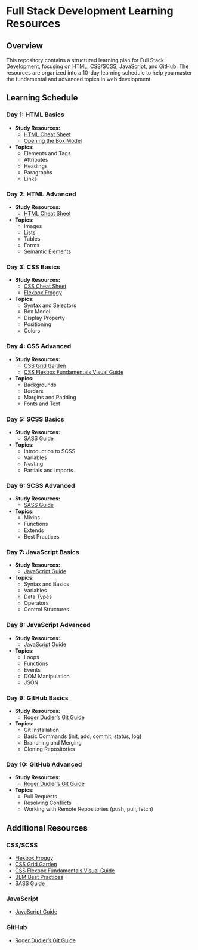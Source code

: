# Full Stack Development Learning Resources

## Overview

This repository contains a structured learning plan for Full Stack Development, focusing on HTML, CSS/SCSS, JavaScript, and GitHub. The resources are organized into a 10-day learning schedule to help you master the fundamental and advanced topics in web development.

## Learning Schedule

### Day 1: HTML Basics
- **Study Resources:**
  - [HTML Cheat Sheet](https://cdn.hostinger.com/tutorials/pdf/HTML-Cheatsheet.pdf)
  - [Opening the Box Model](https://learn.shayhowe.com/html-css/opening-the-box-model/)
- **Topics:**
  - Elements and Tags
  - Attributes
  - Headings
  - Paragraphs
  - Links

### Day 2: HTML Advanced
- **Study Resources:**
  - [HTML Cheat Sheet](https://cdn.hostinger.com/tutorials/pdf/HTML-Cheatsheet.pdf)
- **Topics:**
  - Images
  - Lists
  - Tables
  - Forms
  - Semantic Elements

### Day 3: CSS Basics
- **Study Resources:**
  - [CSS Cheat Sheet](https://www.w3schools.com/css/)
  - [Flexbox Froggy](https://flexboxfroggy.com/)
- **Topics:**
  - Syntax and Selectors
  - Box Model
  - Display Property
  - Positioning
  - Colors

### Day 4: CSS Advanced
- **Study Resources:**
  - [CSS Grid Garden](https://cssgridgarden.com/)
  - [CSS Flexbox Fundamentals Visual Guide](https://medium.com/swlh/css-flexbox-fundamentals-visual-guide-1c467f480dac)
- **Topics:**
  - Backgrounds
  - Borders
  - Margins and Padding
  - Fonts and Text

### Day 5: SCSS Basics
- **Study Resources:**
  - [SASS Guide](https://sass-lang.com/guide/)
- **Topics:**
  - Introduction to SCSS
  - Variables
  - Nesting
  - Partials and Imports

### Day 6: SCSS Advanced
- **Study Resources:**
  - [SASS Guide](https://sass-lang.com/guide/)
- **Topics:**
  - Mixins
  - Functions
  - Extends
  - Best Practices

### Day 7: JavaScript Basics
- **Study Resources:**
  - [JavaScript Guide](https://www.w3schools.com/js/)
- **Topics:**
  - Syntax and Basics
  - Variables
  - Data Types
  - Operators
  - Control Structures

### Day 8: JavaScript Advanced
- **Study Resources:**
  - [JavaScript Guide](https://www.w3schools.com/js/)
- **Topics:**
  - Loops
  - Functions
  - Events
  - DOM Manipulation
  - JSON

### Day 9: GitHub Basics
- **Study Resources:**
  - [Roger Dudler’s Git Guide](https://rogerdudler.github.io/git-guide/)
- **Topics:**
  - Git Installation
  - Basic Commands (init, add, commit, status, log)
  - Branching and Merging
  - Cloning Repositories

### Day 10: GitHub Advanced
- **Study Resources:**
  - [Roger Dudler’s Git Guide](https://rogerdudler.github.io/git-guide/)
- **Topics:**
  - Pull Requests
  - Resolving Conflicts
  - Working with Remote Repositories (push, pull, fetch)

## Additional Resources

### CSS/SCSS
- [Flexbox Froggy](https://flexboxfroggy.com/)
- [CSS Grid Garden](https://cssgridgarden.com/)
- [CSS Flexbox Fundamentals Visual Guide](https://medium.com/swlh/css-flexbox-fundamentals-visual-guide-1c467f480dac)
- [BEM Best Practices](https://sparkbox.com/foundry/bem_by_example)
- [SASS Guide](https://sass-lang.com/guide/)

### JavaScript
- [JavaScript Guide](https://www.w3schools.com/js/)

### GitHub
- [Roger Dudler’s Git Guide](https://rogerdudler.github.io/git-guide/)
